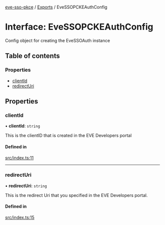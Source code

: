 [eve-sso-pkce](../README.md) / [Exports](../modules.md) / EveSSOPCKEAuthConfig

# Interface: EveSSOPCKEAuthConfig

Config object for creating the EveSSOAuth instance

## Table of contents

### Properties

- [clientId](EveSSOPCKEAuthConfig.md#clientid)
- [redirectUri](EveSSOPCKEAuthConfig.md#redirecturi)

## Properties

### clientId

• **clientId**: `string`

This is the clientID that is created in the EVE Developers portal

#### Defined in

[src/index.ts:11](https://github.com/ballsten/eve-sso-pkce/blob/ef6b514/src/index.ts#L11)

___

### redirectUri

• **redirectUri**: `string`

This is the redirect Uri that you specified in the EVE Developers portal.

#### Defined in

[src/index.ts:15](https://github.com/ballsten/eve-sso-pkce/blob/ef6b514/src/index.ts#L15)
